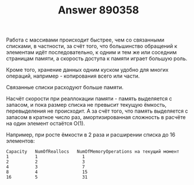 ﻿---
title: "Answer 890358"
se.owner.user_id: 291659
se.owner.display_name: "MBo"
se.owner.link: "https://ru.stackoverflow.com/users/291659/mbo"
se.answer_id: 890358
se.question_id: 890352
se.post_type: answer
se.score: 6
se.is_accepted: True
---
<p>Работа с массивами происходит быстрее, чем со связанными списками, в частности, за счёт того, что большинство обращений к элементам идёт последовательно, к одним и тем же или соседним страницам памяти, а скорость доступа к памяти играет большую роль.</p>

<p>Кроме того, хранение данных одним куском удобно для многих операций, например - копирования всего или части.</p>

<p>Связанные списки расходуют больше памяти.</p>

<p>Насчёт скорости при реаллокации памяти - память выделяется с запасом, и пока размер списка не превысит текущую ёмкость, перевыделения не происходит. А за счёт того, что память выделяется с запасом в кратное число раз, амортизированная сложность в расчёте на один элемент остаётся O(1).</p>

<p>Например, при росте ёмкости в 2 раза и расширении списка до 16 элементов:</p>

<pre><code>Capacity   NumOfReallocs   NumOfMemoryOperations на текущий момент
1          1                 1  
2          2                 3 
4          3                 7 
8          4                 15
16         5                 31
</code></pre>
